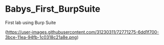 # Babys_First_BurpSuite
First lab using Burp Suite

(https://user-images.githubusercontent.com/31230311/72771275-6dd1f700-3bce-11ea-94fb-1c0318c21a8e.png)

